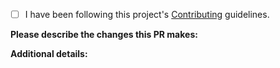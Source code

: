 - [ ] I have been following this project's [Contributing](https://github.com/Cuaies/ares-template/blob/master/.github/CONTRIBUTING.md) guidelines.

**Please describe the changes this PR makes:**

<!-- Describe the changes this PR brings -->

**Additional details:**

<!-- Uncomment the lines that reflect the changes -->

<!--
- After checking, I've concluded this PR is not a duplicate.
- Requires additional/updated typings.
- Requires new tests.
- Includes **breaking** changes.
-->
